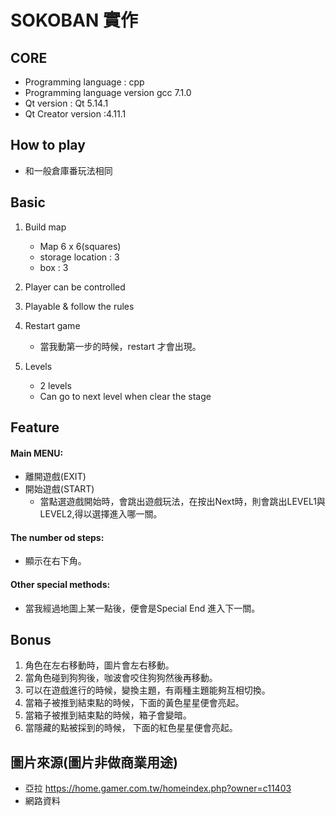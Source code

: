 SOKOBAN 實作
====
## CORE
- Programming language : cpp
- Programming language version gcc 7.1.0
- Qt version : Qt 5.14.1
- Qt Creator version :4.11.1

## How to play
- 和一般倉庫番玩法相同

## Basic

1. Build map
    - Map 6 x 6(squares)
    - storage location : 3
    - box : 3

2. Player can be controlled 
3. Playable & follow the rules
4. Restart game
    - 當我動第一步的時候，restart 才會出現。
5. Levels
    - 2 levels
    - Can go to next level when clear the stage

## Feature
#### Main MENU:
- 離開遊戲(EXIT)
- 開始遊戲(START)
    - 當點選遊戲開始時，會跳出遊戲玩法，在按出Next時，則會跳出LEVEL1與LEVEL2,得以選擇進入哪一關。

#### The number od steps:
- 顯示在右下角。

#### Other special methods:
- 當我經過地圖上某一點後，便會是Special End 進入下一關。

## Bonus
1. 角色在左右移動時，圖片會左右移動。
2. 當角色碰到狗狗後，咖波會咬住狗狗然後再移動。
3. 可以在遊戲進行的時候，變換主題，有兩種主題能夠互相切換。
4. 當箱子被推到結束點的時候，下面的黃色星星便會亮起。
5. 當箱子被推到結束點的時候，箱子會變暗。
6. 當隱藏的點被採到的時候， 下面的紅色星星便會亮起。

## 圖片來源(圖片非做商業用途)
- 亞拉 <https://home.gamer.com.tw/homeindex.php?owner=c11403>
- 網路資料

